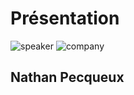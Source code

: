 <!-- .slide: class="speaker-slide" -->

# Présentation

![speaker](./assets/images/npx.jpg)
![company](./assets/images/logo-sfeir-blanc.png)

## Nathan Pecqueux

### 

<!-- .element: class="icon-rule icon-first" -->

